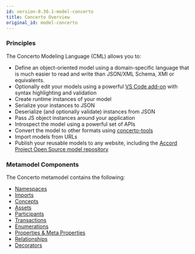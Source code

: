 ```yaml
---
id: version-0.30.1-model-concerto
title: Concerto Overview
original_id: model-concerto
---
```


### Principles

The Concerto Modeling Language (CML) allows you to:
- Define an object-oriented model using a domain-specific language that is much easier to read and write than JSON/XML Schema, XMI or equivalents.
- Optionally edit your models using a powerful [VS Code add-on](https://marketplace.visualstudio.com/items?itemName=accordproject.cicero-vscode-extension) with syntax highlighting and validation
- Create runtime instances of your model
- Serialize your instances to JSON
- Deserialize (and optionally validate) instances from JSON
- Pass JS object instances around your application
- Introspect the model using a powerful set of APIs
- Convert the model to other formats using [concerto-tools](https://github.com/accordproject/concerto/tree/master/packages/concerto-tools)
- Import models from URLs
- Publish your reusable models to any website, including the [Accord Project Open Source model repository](https://models.accordproject.org)

### Metamodel Components

The Concerto metamodel contains the following:
- [Namespaces](model-namespaces.md)
- [Imports](model-namespaces.md#imports)
- [Concepts](model-classes.md#concepts)
- [Assets](model-classes.md#assets)
- [Participants](model-classes.md#participants)
- [Transactions](model-classes.md#transactions)
- [Enumerations](model-enums.md)
- [Properties & Meta Properties](model-properties.md)
- [Relationships](model-relationships.md)
- [Decorators](model-decorators.md)

